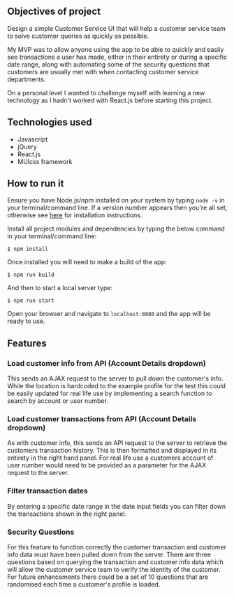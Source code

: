 ## Objectives of project

Design a simple Customer Service UI that will help a customer service team to solve customer queries as quickly as possible.

My MVP was to allow anyone using the app to be able to quickly and easily see transactions a user has made, either in their entirety or during a specific date range, along with automating some of the security questions that customers are usually met with when contacting customer service departments.

On a personal level I wanted to challenge myself with learning a new technology as I hadn't worked with React.js before starting this project.

## Technologies used

- Javascript
- jQuery
- React.js
- MUIcss framework

## How to run it

Ensure you have Node.js/npm installed on your system by typing `node -v` in your terminal/command line. If a version number appears then you're all set, otherwise see [here](https://docs.npmjs.com/getting-started/installing-node) for installation instructions.

Install all project modules and dependencies by typing the below command in your terminal/command line:

`$ npm install`

Once installed you will need to make a build of the app:

`$ npm run build`

And then to start a local server type:

`$ npm run start`

Open your browser and navigate to `localhost:8080` and the app will be ready to use.

## Features

### Load customer info from API (Account Details dropdown)

This sends an AJAX request to the server to pull down the customer's info. While the location is hardcoded to the example profile for the test this could be easily updated for real life use by implementing a search function to search by account or user number.

### Load customer transactions from API (Account Details dropdown)

As with customer info, this sends an API request to the server to retrieve the customers transaction history. This is then formatted and displayed in its entirety in the right hand panel. For real life use a customers account of user number would need to be provided as a parameter for the AJAX request to the server.

### Filter transaction dates

By entering a specific date range in the date input fields you can filter down the transactions shown in the right panel.

### Security Questions

For this feature to function correctly the customer transaction and customer info data must have been pulled down from the server. There are three questions based on querying the transaction and customer info data which will allow the customer service team to verify the identity of the customer. For future enhancements there could be a set of 10 questions that are randomised each time a customer's profile is loaded.
